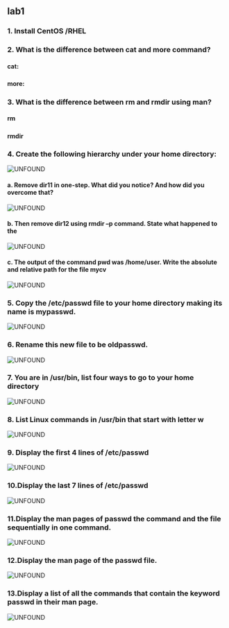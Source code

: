 ## lab1

### 1. Install CentOS /RHEL
#### 

### 2. What is the difference between cat and more command?
####   cat: 
#####          
#####      
#####       
####   more:
#####      
#####       

### 3. What is the difference between rm and rmdir using man?
#### rm 
##### 
##### 
##### 
#####     
#####     
#### rmdir
##### 
#####
##### 
#####     

### 4. Create the following hierarchy under your home directory:
![UNFOUND]()

#### a. Remove dir11 in one-step. What did you notice? And how did you overcome that?
![UNFOUND]()

#### b. Then remove dir12 using rmdir –p command. State what happened to the
![UNFOUND]()

#### c. The output of the command pwd was /home/user. Write the absolute and relative path for the file mycv
![UNFOUND]()

### 5. Copy the /etc/passwd file to your home directory making its name is mypasswd.
![UNFOUND]()

### 6. Rename this new file to be oldpasswd.
![UNFOUND]()

### 7. You are in /usr/bin, list four ways to go to your home directory
![UNFOUND]()

### 8. List Linux commands in /usr/bin that start with letter w
![UNFOUND]()

### 9. Display the first 4 lines of /etc/passwd
![UNFOUND]()

### 10.Display the last 7 lines of /etc/passwd
![UNFOUND]()

### 11.Display the man pages of passwd the command and the file sequentially in one command.
![UNFOUND]()

### 12.Display the man page of the passwd file.
![UNFOUND]()


### 13.Display a list of all the commands that contain the keyword passwd in their man page.
![UNFOUND]()
